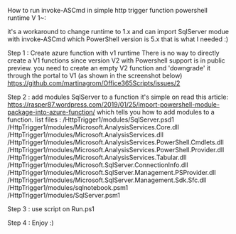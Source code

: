 How to run invoke-ASCmd in simple http trigger function powershell runtime V 1~:

it's a workaround to change runtime to 1.x and can import SqlServer modue with invoke-ASCmd which PowerShell version is 5.x that is what I needed :)

Step 1 : Create azure function with v1 runtime There is no way to directly create a V1 functions since version V2 with Powershell support is in public preview. you need to create an empty V2 function and 'downgrade' it through the portal to V1 (as shown in the screenshot below) https://github.com/martinagrom/Office365Scripts/issues/2

Step 2 : add modules SqlServer to a function it's simple on read this article: https://rasper87.wordpress.com/2019/01/25/import-powershell-module-package-into-azure-function/ which tells you how to add modules to a function. list files : /HttpTrigger1/modules/SqlServer.psd1 /HttpTrigger1/modules/Microsoft.AnalysisServices.Core.dll /HttpTrigger1/modules/Microsoft.AnalysisServices.dll /HttpTrigger1/modules/Microsoft.AnalysisServices.PowerShell.Cmdlets.dll /HttpTrigger1/modules/Microsoft.AnalysisServices.PowerShell.Provider.dll /HttpTrigger1/modules/Microsoft.AnalysisServices.Tabular.dll /HttpTrigger1/modules/Microsoft.SqlServer.ConnectionInfo.dll /HttpTrigger1/modules/Microsoft.SqlServer.Management.PSProvider.dll /HttpTrigger1/modules/Microsoft.SqlServer.Management.Sdk.Sfc.dll /HttpTrigger1/modules/sqlnotebook.psm1 /HttpTrigger1/modules/SqlServer.psm1

Step 3 : use script on Run.ps1

Step 4 : Enjoy :)
